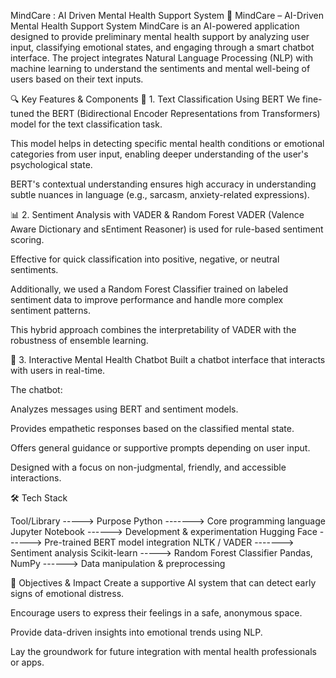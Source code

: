 MindCare : AI Driven Mental Health Support System 🧠 MindCare – AI-Driven Mental Health Support System MindCare is an AI-powered application designed to provide preliminary mental health support by analyzing user input, classifying emotional states, and engaging through a smart chatbot interface. The project integrates Natural Language Processing (NLP) with machine learning to understand the sentiments and mental well-being of users based on their text inputs.

🔍 Key Features & Components 🧩 1. Text Classification Using BERT We fine-tuned the BERT (Bidirectional Encoder Representations from Transformers) model for the text classification task.

This model helps in detecting specific mental health conditions or emotional categories from user input, enabling deeper understanding of the user's psychological state.

BERT's contextual understanding ensures high accuracy in understanding subtle nuances in language (e.g., sarcasm, anxiety-related expressions).

📊 2. Sentiment Analysis with VADER & Random Forest VADER (Valence Aware Dictionary and sEntiment Reasoner) is used for rule-based sentiment scoring.

Effective for quick classification into positive, negative, or neutral sentiments.

Additionally, we used a Random Forest Classifier trained on labeled sentiment data to improve performance and handle more complex sentiment patterns.

This hybrid approach combines the interpretability of VADER with the robustness of ensemble learning.

🤖 3. Interactive Mental Health Chatbot Built a chatbot interface that interacts with users in real-time.

The chatbot:

Analyzes messages using BERT and sentiment models.

Provides empathetic responses based on the classified mental state.

Offers general guidance or supportive prompts depending on user input.

Designed with a focus on non-judgmental, friendly, and accessible interactions.

🛠️ Tech Stack

Tool/Library -----> Purpose Python -------> Core programming language Jupyter Notebook ------> Development & experimentation Hugging Face ------> Pre-trained BERT model integration NLTK / VADER -------> Sentiment analysis Scikit-learn -----> Random Forest Classifier Pandas, NumPy ------> Data manipulation & preprocessing

🎯 Objectives & Impact Create a supportive AI system that can detect early signs of emotional distress.

Encourage users to express their feelings in a safe, anonymous space.

Provide data-driven insights into emotional trends using NLP.

Lay the groundwork for future integration with mental health professionals or apps.
